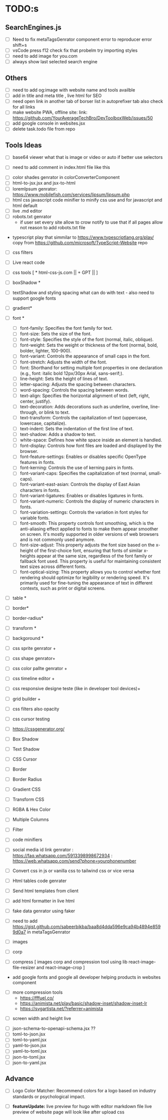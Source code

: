 # TODO:s

## SearchEngines.js

- [ ] Need to fix metaTagsGenrator component error to reproducer error shift+s
- [ ] vsCode press f12 check fix that probelm try importing styles
- [ ] need to add image for you.com
- [ ] always show last selected search engine

## Others

- [ ] need to add og:image with website name and tools availble
- [ ] add in title and meta title , live html for SEO
- [ ] need open link in another tab of borser list in autoprefixer tab also check for all links  
- [ ] make website PWA, offline site: link: <https://github.com/YourAverageTechBro/DevToolboxWeb/issues/50>
- [ ] add google console in websites.jsx
- [ ] delete task.todo file from repo

## Tools Ideas

- [ ] base64 viewer what that is image or video or auto if better use selectors

* [ ] need to add comment in index.html file like this <!--**  Github: https://github.com/sabeerbikba/dev.tools  **-->
- [ ] color shades genrator in colorConverterComponent
- [ ] html-to-jsx.jsx and jsx-to-html
- [ ] loremIpsum genrator: <https://www.mobilefish.com/services/lipsum/lipsum.php>
- [ ] html css javascript code minifier
 to minify css use <style></style> and for javascript <script></script> and html default
- [ ] live .md editor
- [ ] robots.txt genrator
  - if user set every site allow to crow notify to use that if all pages allow not reason to add robots.txt file
- typescript play that simmilar to <https://www.typescriptlang.org/play/> copy from <https://github.com/microsoft/TypeScript-Website> repo
- [ ] css filters
- [ ] Live react code
- [ ] css tools [ * html-css-js.com || + GPT || ]

- [ ] boxShadow *
- [ ] textShadow and styling spacing what can do with text - also need to support google fonts  
- [ ] gradient*
- [ ] font *
  - [ ] font-family: Specifies the font family for text.
  - [ ] font-size: Sets the size of the font.
  - [ ] font-style: Specifies the style of the font (normal, italic, oblique).
  - [ ] font-weight: Sets the weight or thickness of the font (normal, bold, bolder, lighter, 100-900).
  - [ ] font-variant: Controls the appearance of small caps in the font.
  - [ ] font-stretch: Adjusts the width of the font.
  - [ ] font: Shorthand for setting multiple font properties in one declaration (e.g., font: italic bold 12px/30px Arial, sans-serif;).
  - [ ] line-height: Sets the height of lines of text.
  - [ ] letter-spacing: Adjusts the spacing between characters.
  - [ ] word-spacing: Controls the spacing between words.
  - [ ] text-align: Specifies the horizontal alignment of text (left, right, center, justify).
  - [ ] text-decoration: Adds decorations such as underline, overline, line-through, or blink to text.
  - [ ] text-transform: Controls the capitalization of text (uppercase, lowercase, capitalize).
  - [ ] text-indent: Sets the indentation of the first line of text.
  - [ ] text-shadow: Adds a shadow to text.
  - [ ] white-space: Defines how white space inside an element is handled.
  - [ ] font-display: Controls how font files are loaded and displayed by the browser.
  - [ ] font-feature-settings: Enables or disables specific OpenType features in fonts.
  - [ ] font-kerning: Controls the use of kerning pairs in fonts.
  - [ ] font-variant-caps: Specifies the capitalization of text (normal, small-caps).
  - [ ] font-variant-east-asian: Controls the display of East Asian characters in fonts.
  - [ ] font-variant-ligatures: Enables or disables ligatures in fonts.
  - [ ] font-variant-numeric: Controls the display of numeric characters in fonts.
  - [ ] font-variation-settings: Controls the variation in font styles for variable fonts.
  - [ ] font-smooth: This property controls font smoothing, which is the anti-aliasing effect applied to fonts to make them appear smoother on screen. It's mostly supported in older versions of web browsers and is not commonly used anymore.
  - [ ] font-size-adjust: This property adjusts the font size based on the x-height of the first-choice font, ensuring that fonts of similar x-heights appear at the same size, regardless of the font family or fallback font used. This property is useful for maintaining consistent text sizes across different fonts.
  - [ ] font-optical-sizing: This property allows you to control whether font rendering should optimize for legibility or rendering speed. It's primarily used for fine-tuning the appearance of text in different contexts, such as print or digital screens.
- [ ] table *
- [ ] border*
- [ ] border-radius*
- [ ] transform *
- [ ] backgoround *
- [ ] css sprite genrator +
- [ ] css shape genrator+
- [ ] css color pallte genrator +
- [ ] css timeline editor +
- [ ] css responsive designe teste (like in developer tool devices)+
- [ ] grid builder +
- [ ] css filters also opacity
- [ ] css cursor testing
- [ ] <https://cssgenerator.org/>
- [ ] Box Shadow
- [ ] Text Shadow
- [ ] CSS Cursor
- [ ] Border
- [ ] Border Radius
- [ ] Gradient CSS
- [ ] Transform CSS
- [ ] RGBA & Hex Color
- [ ] Multiple Columns
- [ ] Filter

* [ ] code minifiers
- [ ] social media id link genrator : <https://faq.whatsapp.com/5913398998672934> : <https://web.whatsapp.com/send?phone=yourphonenumber>
- [ ] Convert css in js or vanilla css to tailwind css or vice versa
- [ ] Html tables code genrater
- [ ] Send html templates from client
- [ ] add html formatter in live html
- [ ] fake data genrator using faker
- [ ] need to add <https://gist.github.com/sabeerbikba/baa8d4dda596e9ca94b4894e8599d0a7> in metaTagsGenrator
- [ ] images

- [ ] corp
- [ ] compress
 [ images corp and compression tool using lib react-image-file-resizer and react-image-crop ]

* add google fonts and google all developer helping products in websites component

- [ ] more compression tools
  - <https://fffuel.co/>
  - <https://animista.net/play/basic/shadow-inset/shadow-inset-lr>
  - <https://svgartista.net/?referrer=animista>

* [ ] screen width and height live  

- [ ] json-schema-to-openapi-schema.jsx ??
- [ ] toml-to-json.jsx
- [ ] toml-to-yaml.jsx
- [ ] yaml-to-json.jsx
- [ ] yaml-to-toml.jsx
- [ ] json-to-toml.jsx
- [ ] json-to-yaml.jsx

## Advance

* [ ] Logo Color Matcher: Recommend colors for a logo based on industry standards or psychological impact.
- [ ] **featureUpdate:** live preview for hugo with editor markdown file live preview of website page will look like after upload css
